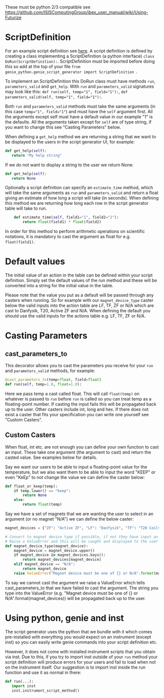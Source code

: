 These must be python 2/3 compatible see https://github.com/ISISComputingGroup/ibex_user_manual/wiki/Using-Futurize

# ScriptDefinition

For an example script definition see [here](https://github.com/ISISComputingGroup/ibex_developers_manual/wiki/Script-generator-high-level-design#the-scriptdefinition-class). A script definition is defined by creating a class implementing a ScriptDefinition (a python interface) `class DoRun(ScriptDefinition):`. ScriptDefinition must be imported before doing this so add at the top of your file `from genie_python.genie_script_generator import ScriptDefinition `. 

To implement an ScriptDefinition this DoRun class must have methods `run`, `parameters_valid` and `get_help`. With `run` and `parameters_valid` signatures may look like this: `def run(self, temp="1", field="1"):`, `def parameters_valid(self, temp="1", field="1"):`.

Both `run` and `parameters_valid` methods must take the same arguments (in this case `temp="1", field="1"`) and must have the `self` argument first. All the arguments except self must have a default value in our example "1" is the defaults. All the arguments taken except for `self` are of type string, if you want to change this see "Casting Parameters" below.

When defining a `get_help` method we are returning a string that we want to be displayed to the users in the script generator UI, for example:

```python
def get_help(self):
   return "My help string"
``` 

If we do not want to display a string to the user we return None:


```python
def get_help(self):
   return None
``` 

Optionally a script definition can specify an `estimate_time` method, which will take the same arguments as `run` and `parameters_valid` and return a float giving an estimate of how long a script will take (in seconds). When defining this method we are returning how long each row in the script generator table will take to run.
```python
    def estimate_time(self, field1="1", field2="2"):
        return float(field1) * float(field2)
```
In order for this method to perform arithmetic operations on scientific notations, it is mandatory to cast the argument as float for e.g. `float(field1)`.

# Default values

The initial value of an action in the table can be defined within your script definition. Simply set the default values of the run method and these will be converted into a string for the initial value in the table. 

Please note that the value you put as a default will be passed through any casters when running. So for example with our `magnet_device_type` caster below the valid inputs into the action table are LF, TF, ZF or N/A which are cast to Danfysik, T20, Active ZF and N/A. When defining the default you should use the valid inputs for the actions table e.g. LF, TF, ZF or N/A.


# Casting Parameters

## cast_parameters_to

This decorator allows you to cast the parameters you receive for your `run` and `parameters_valid` methods, for example:

```python
@cast_parameters_to(temp=float, field=float)
def run(self, temp=1.0, float=1.0):
```

Here we pass temp a cast called float. This will call `float(temp)` on whatever is passed to `run` before `run` is called so you can treat temp as a floating-point number. If casting the input fails this will be propagated back up to the user. Other casters include int, long and hex. If there does not exist a caster that fits your specification you can write one yourself see "Custom Casters".

## Custom Casters

When float, int etc. are not enough you can define your own function to cast an input. These take one argument (the argument to cast) and return the casted value. See examples below for details.

Say we want our users to be able to input a floating-point value for the temperature, but we also want them to be able to input the word "KEEP" or even "KeEp" to not change the value we can define the caster below:

```python
def float_or_keep(temp):
    if temp.lower() == "keep":
        return None
    else:
        return float(temp)
```

Say we have a set of magnets that we are wanting the user to select in an argument (or no magnet "N/A") we can define the below caster:

```python 
magnet_devices = {"ZF": "Active ZF", "LF": "Danfysik", "TF": "T20 Coils"}

# Convert to magnet device type if possible, if not they have input an incorrect magnet_device
# Raise a ValueError and this will be caught and displayed to the user that the conversion is incorrect 
def magnet_device_type(magnet_device):
    magnet_device = magnet_device.upper()
    if magnet_device in magnet_devices.keys():
        return magnet_devices[magnet_device]
    elif magnet_device == "N/A":
        return magnet_device
    raise ValueError("Magnet device must be one of {} or N/A".format(magnet_devices))
```

To say we cannot cast the argument we raise a ValueError which tells cast_parameters_to that we have failed to cast the argument. The string you type into the ValueError (e.g. "Magnet device must be one of {} or N/A".format(magnet_devices))  will be propagated back up to the user.

# Using python, genie and inst

The script generator uses the python that we bundle with it which comes pre-installed with everything you would expect on an instrument (except inst) so you can easily write genie commands into your script definition etc. 

However, it does not come with installed instrument scripts that you obtain via inst. Due to this, if you try to import inst outside of your `run` method your script definition will produce errors for your users and fail to load when not on the instrument itself. Our suggestion is to import inst inside the run function and use it as normal in there: 

```python
def run(...):
   import inst
   inst.instrument_script_method()
```
